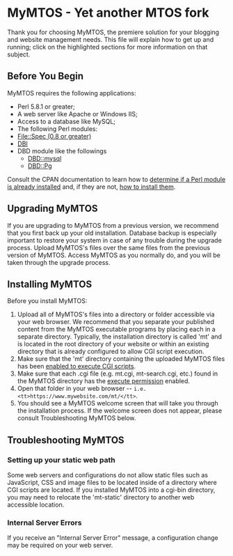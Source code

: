 MyMTOS - Yet another MTOS fork
=============

Thank you for choosing MyMTOS, the premiere solution for your blogging and website management needs.
This file will explain how to get up and running; click on the highlighted sections for more information on that subject.

Before You Begin
--------

MyMTOS requires the following applications:

* Perl 5.8.1 or greater;
* A web server like Apache or Windows IIS;
* Access to a database like MySQL;
* The following Perl modules:
 * [File::Spec (0.8 or greater)](https://metacpan.org/pod/File::Spec)
 * [DBI](https://metacpan.org/pod/DBI)
 * DBD module like the followings
   * [DBD::mysql](https://metacpan.org/pod/DBD::mysql)
   * [DBD::Pg](https://metacpan.org/pod/DBD::Pg)

Consult the CPAN documentation to learn how to [determine if a Perl module is already installed](https://www.cpan.org/misc/cpan-faq.html#How_installed_modules) and,
if they are not, [how to install them](https://www.cpan.org/misc/cpan-faq.html#How_install_Perl_modules).

Upgrading MyMTOS
--------
If you are upgrading to MyMTOS from a previous version, we recommend that you first back up your old installation.
Database backup is especially important to restore your system in case of any trouble during the upgrade process.
Upload MyMTOS's files over the same files from the previous version of MyMTOS.
Access MyMTOS as you normally do, and you will be taken through the upgrade process.

Installing MyMTOS
--------

Before you install MyMTOS:

1. Upload all of MyMTOS's files into a directory or folder accessible via your web browser. We recommend that you separate your published content from the MyMTOS executable programs by placing each in a separate directory. Typically, the installation directory is called 'mt' and is located in the root directory of your website or within an existing directory that is already configured to allow CGI script execution.
2. Make sure that the 'mt' directory containing the uploaded MyMTOS files has been <a href="https://httpd.apache.org/docs/2.0/howto/cgi.html#nonscriptalias">enabled to execute CGI scripts</a>.
3. Make sure that each .cgi file (e.g. mt.cgi, mt-search.cgi, etc.) found in the MyMTOS directory has the <a href="https://www.elated.com/articles/understanding-permissions/">execute permission</a> enabled.
4. Open that folder in your web browser -- `i.e. <tt>https://www.mywebsite.com/mt/</tt>`.
5. You should see a MyMTOS welcome screen that will take you through the installation process. If the welcome screen does not appear, please consult Troubleshooting MyMTOS below.

Troubleshooting MyMTOS
--------

### Setting up your static web path

Some web servers and configurations do not allow static files such as JavaScript, CSS and image files to be located inside of a directory where CGI scripts are located. If you installed MyMTOS into a cgi-bin directory, you may need to relocate the 'mt-static' directory to another web accessible location.

### Internal Server Errors

If you receive an "Internal Server Error" message, a configuration change may be required on your web server.

